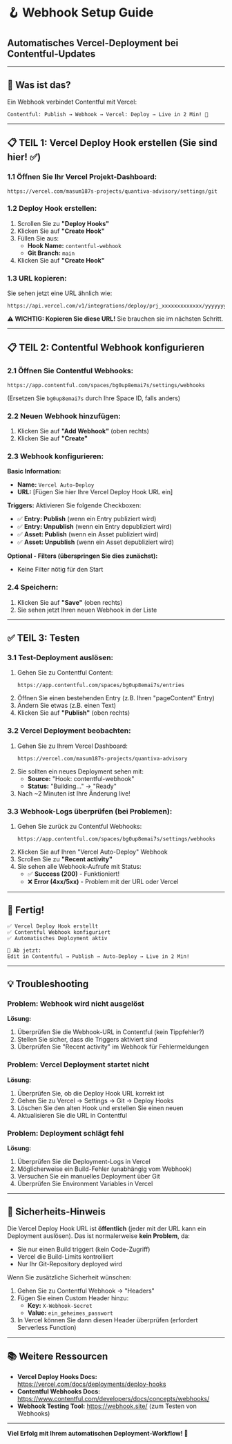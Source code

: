 # 🪝 Webhook Setup Guide

## Automatisches Vercel-Deployment bei Contentful-Updates

---

## 🎯 **Was ist das?**

Ein Webhook verbindet Contentful mit Vercel:
```
Contentful: Publish → Webhook → Vercel: Deploy → Live in 2 Min! 🚀
```

---

## 📋 **TEIL 1: Vercel Deploy Hook erstellen** (Sie sind hier! ✅)

### 1.1 Öffnen Sie Ihr Vercel Projekt-Dashboard:
```
https://vercel.com/masum187s-projects/quantiva-advisory/settings/git
```

### 1.2 Deploy Hook erstellen:
1. Scrollen Sie zu **"Deploy Hooks"**
2. Klicken Sie auf **"Create Hook"**
3. Füllen Sie aus:
   - **Hook Name:** `contentful-webhook`
   - **Git Branch:** `main`
4. Klicken Sie auf **"Create Hook"**

### 1.3 URL kopieren:
Sie sehen jetzt eine URL ähnlich wie:
```
https://api.vercel.com/v1/integrations/deploy/prj_xxxxxxxxxxxxx/yyyyyyyyy
```
**⚠️ WICHTIG: Kopieren Sie diese URL!** Sie brauchen sie im nächsten Schritt.

---

## 📋 **TEIL 2: Contentful Webhook konfigurieren**

### 2.1 Öffnen Sie Contentful Webhooks:
```
https://app.contentful.com/spaces/bg0up8emai7s/settings/webhooks
```
(Ersetzen Sie `bg0up8emai7s` durch Ihre Space ID, falls anders)

### 2.2 Neuen Webhook hinzufügen:
1. Klicken Sie auf **"Add Webhook"** (oben rechts)
2. Klicken Sie auf **"Create"**

### 2.3 Webhook konfigurieren:
**Basic Information:**
- **Name:** `Vercel Auto-Deploy`
- **URL:** [Fügen Sie hier Ihre Vercel Deploy Hook URL ein]

**Triggers:**
Aktivieren Sie folgende Checkboxen:
- ✅ **Entry: Publish** (wenn ein Entry publiziert wird)
- ✅ **Entry: Unpublish** (wenn ein Entry depubliziert wird)
- ✅ **Asset: Publish** (wenn ein Asset publiziert wird)
- ✅ **Asset: Unpublish** (wenn ein Asset depubliziert wird)

**Optional - Filters (überspringen Sie dies zunächst):**
- Keine Filter nötig für den Start

### 2.4 Speichern:
1. Klicken Sie auf **"Save"** (oben rechts)
2. Sie sehen jetzt Ihren neuen Webhook in der Liste

---

## ✅ **TEIL 3: Testen**

### 3.1 Test-Deployment auslösen:
1. Gehen Sie zu Contentful Content:
   ```
   https://app.contentful.com/spaces/bg0up8emai7s/entries
   ```
2. Öffnen Sie einen bestehenden Entry (z.B. Ihren "pageContent" Entry)
3. Ändern Sie etwas (z.B. einen Text)
4. Klicken Sie auf **"Publish"** (oben rechts)

### 3.2 Vercel Deployment beobachten:
1. Gehen Sie zu Ihrem Vercel Dashboard:
   ```
   https://vercel.com/masum187s-projects/quantiva-advisory
   ```
2. Sie sollten ein neues Deployment sehen mit:
   - **Source:** "Hook: contentful-webhook"
   - **Status:** "Building..." → "Ready"
3. Nach ~2 Minuten ist Ihre Änderung live!

### 3.3 Webhook-Logs überprüfen (bei Problemen):
1. Gehen Sie zurück zu Contentful Webhooks:
   ```
   https://app.contentful.com/spaces/bg0up8emai7s/settings/webhooks
   ```
2. Klicken Sie auf Ihren "Vercel Auto-Deploy" Webhook
3. Scrollen Sie zu **"Recent activity"**
4. Sie sehen alle Webhook-Aufrufe mit Status:
   - ✅ **Success (200)** - Funktioniert!
   - ❌ **Error (4xx/5xx)** - Problem mit der URL oder Vercel

---

## 🎉 **Fertig!**

```
✅ Vercel Deploy Hook erstellt
✅ Contentful Webhook konfiguriert
✅ Automatisches Deployment aktiv

🎊 Ab jetzt:
Edit in Contentful → Publish → Auto-Deploy → Live in 2 Min!
```

---

## 💡 **Troubleshooting**

### Problem: Webhook wird nicht ausgelöst
**Lösung:**
1. Überprüfen Sie die Webhook-URL in Contentful (kein Tippfehler?)
2. Stellen Sie sicher, dass die Triggers aktiviert sind
3. Überprüfen Sie "Recent activity" im Webhook für Fehlermeldungen

### Problem: Vercel Deployment startet nicht
**Lösung:**
1. Überprüfen Sie, ob die Deploy Hook URL korrekt ist
2. Gehen Sie zu Vercel → Settings → Git → Deploy Hooks
3. Löschen Sie den alten Hook und erstellen Sie einen neuen
4. Aktualisieren Sie die URL in Contentful

### Problem: Deployment schlägt fehl
**Lösung:**
1. Überprüfen Sie die Deployment-Logs in Vercel
2. Möglicherweise ein Build-Fehler (unabhängig vom Webhook)
3. Versuchen Sie ein manuelles Deployment über Git
4. Überprüfen Sie Environment Variables in Vercel

---

## 🔐 **Sicherheits-Hinweis**

Die Vercel Deploy Hook URL ist **öffentlich** (jeder mit der URL kann ein Deployment auslösen). Das ist normalerweise **kein Problem**, da:
- Sie nur einen Build triggert (kein Code-Zugriff)
- Vercel die Build-Limits kontrolliert
- Nur Ihr Git-Repository deployed wird

Wenn Sie zusätzliche Sicherheit wünschen:
1. Gehen Sie zu Contentful Webhook → "Headers"
2. Fügen Sie einen Custom Header hinzu:
   - **Key:** `X-Webhook-Secret`
   - **Value:** `ein_geheimes_passwort`
3. In Vercel können Sie dann diesen Header überprüfen (erfordert Serverless Function)

---

## 📚 **Weitere Ressourcen**

- **Vercel Deploy Hooks Docs:** https://vercel.com/docs/deployments/deploy-hooks
- **Contentful Webhooks Docs:** https://www.contentful.com/developers/docs/concepts/webhooks/
- **Webhook Testing Tool:** https://webhook.site/ (zum Testen von Webhooks)

---

**Viel Erfolg mit Ihrem automatischen Deployment-Workflow! 🚀**




